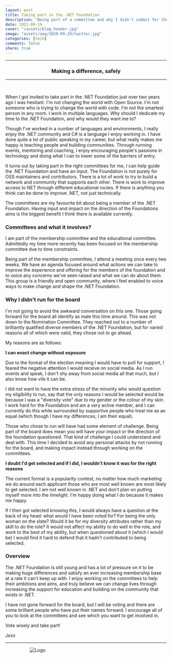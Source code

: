```yaml
---
layout: post
title: Taking part in the .NET Foundation
description: "Being part of a committee and why I didn't submit for the board"
date: 2021-09-19
cover: "/assets/blog_header.jpg"
image: "assets/img/2020-09-20/twitter.jpg"
categories: [tech]
comments: false
share: true
---
```


----
<center>
<h3> Making a difference, safely </h3>
</center>

---
<br/>

When I got invited to take part in the .NET Foundation just over two years ago I was hesitant. I'm not changing the world with Open Source. I'm not someone who is trying to change the world with code. I'm not the smartest person in any room. I work in multiple languages. Why should I dedicate my time to the .NET Foundation, and why would they want me to?

Though I've worked in a number of languages and environments, I really enjoy the .NET community and C# is a language I enjoy working in. I have done quite a lot of public speaking in my career, but what really makes me happy is teaching people and building communities. Through running events, mentoring and coaching, I enjoy encouraging people's passions in technology and doing what I can to lower some of the barriers of entry.

It turns out by taking part in the right committees for me, I can help guide the .NET Foundation and have an input. The Foundation is not purely for OSS maintainers and contributors. There is a lot of work to try to build a network and community that supports each other. There is work to improve access to NET through different educational routes. If there is anything you think can be done to improve .NET, not just technically.

The committees are my favourite bit about being a member of the .NET Foundation. Having input and impact on the direction of the Foundations aims is the biggest benefit I think there is available currently.

### Committees and what it involves?
 
I am part of the membership committee and the educational committee. Admittedly my time more recently has been focused on the membership committee due to time constraints.

Being part of the membership committee, I attend a meeting once every two weeks. We have an agenda focused around what actions we can take to improve the experience and offering for the members of the foundation and to voice any concerns we've seen raised and what we can do about them. This group is a friendly and open community, where I feel enabled to voice ways to make change and shape the .NET Foundation. 

### Why I didn't run for the board

I'm not going to avoid the awkward conversation on this one. Those going forward for the board all identify as male this time around. This was not down to the Nomination Committee. They reached out to a number of brilliantly qualified diverse members of the .NET Foundation, but for varied reasons all of which were valid, they chose not to go ahead.

My reasons are as follows:

**I can enact change without exposure**

Due to the format of the election meaning I would have to poll for support, I feared the negative attention I would receive on social media. As I run events and speak, I don't shy away from social media all that much, but I also know how vile it can be.

I did not want to have the extra stress of the minority who would question my eligibility to run, say that the only reasons I would be selected would be because I was a "diversity vote" due to my gender or the colour of my skin. I work hard for the Foundation and am a very active member, and I can currently do this while surrounded by supportive people who treat me as an equal (which though I have my differences, I am their equal).

Those who chose to run will have had some element of challenge. Being part of the board does mean you will have your impact or the direction of the foundation questioned. That kind of challenge I could understand and deal with. This time I decided to avoid any personal attacks by not running for the board, and making impact instead through working on the committees.

**I doubt I'd get selected and if I did, I wouldn't know it was for the right reasons**

The current format is a popularity contest, no matter how much marketing we do around each applicant those who are most well known are most likely to get selected. I am not well known in .NET and don't plan on putting myself more into the limelight. I'm happy doing what I do because it makes me happy. 

If I then got selected knowing this, I would always have a question at the back of my head: what would I have been voted for? For being the only woman on the slate? Would it be for my diversity attributes rather than my skill to do the role? It would not affect my ability to do well in the role, and work to the best of my ability, but when questioned about it (which I would be) I would find it hard to defend that it hadn't contributed to being selected. 

### Overview

The .NET Foundation is still young and has a lot of pressure on it to be making huge differences and satisfy an ever increasing membership base at a rate it can't keep up with. I enjoy working on the committees to help their ambitions and aims, and truly believe we can change lives through increasing the support for education and building on the community that exists in .NET. 

I have not gone forward for the board, but I will be voting and there are some brilliant people who have put their names forward. I encourage all of you to look at the committees and see which you want to get involved in.

Vote wisely and take part!

_Jess_

---

<div style="text-align:center; width:20%; margin-left: 10%;" markdown="1">
<img src="{{site.baseurl}}/assets/img/logo.png" alt="Logo">
</div>
